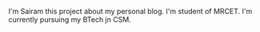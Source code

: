 I'm Sairam this project about my personal blog.
I'm student of MRCET.
I'm currently pursuing my BTech jn CSM.